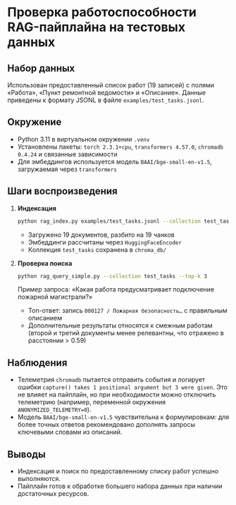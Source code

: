 # Проверка работоспособности RAG-пайплайна на тестовых данных

## Набор данных
Использован предоставленный список работ (19 записей) с полями «Работа», «Пункт ремонтной ведомости» и «Описание». Данные приведены к формату JSONL в файле `examples/test_tasks.jsonl`.

## Окружение
- Python 3.11 в виртуальном окружении `.venv`
- Установлены пакеты: `torch 2.3.1+cpu`, `transformers 4.57.0`, `chromadb 0.4.24` и связанные зависимости
- Для эмбеддингов используется модель `BAAI/bge-small-en-v1.5`, загружаемая через `transformers`

## Шаги воспроизведения
1. **Индексация**
   ```bash
   python rag_index.py examples/test_tasks.jsonl --collection test_tasks --reset
   ```
   - Загружено 19 документов, разбито на 19 чанков
   - Эмбеддинги рассчитаны через `HuggingFaceEncoder`
   - Коллекция `test_tasks` сохранена в `chroma_db/`

2. **Проверка поиска**
   ```bash
   python rag_query_simple.py --collection test_tasks --top-k 3
   ```
   Пример запроса: «Какая работа предусматривает подключение пожарной магистрали?»
   - Топ-ответ: запись `000127 / Пожарная безопасность…` с правильным описанием
   - Дополнительные результаты относятся к смежным работам (второй и третий документы менее релевантны, что отражено в расстоянии > 0.59)

## Наблюдения
- Телеметрия `chromadb` пытается отправить события и логирует ошибки `capture() takes 1 positional argument but 3 were given`. Это не влияет на пайплайн, но при необходимости можно отключить телеметрию (например, переменной окружения `ANONYMIZED_TELEMETRY=0`).
- Модель `BAAI/bge-small-en-v1.5` чувствительна к формулировкам: для более точных ответов рекомендовано дополнять запросы ключевыми словами из описаний.

## Выводы
- Индексация и поиск по предоставленному списку работ успешно выполняются.
- Пайплайн готов к обработке большего набора данных при наличии достаточных ресурсов.
